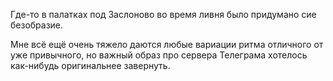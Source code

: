 Где-то в палатках под Заслоново во время ливня было придумано сие безобразие.

Мне всё ещё очень тяжело даются любые вариации ритма отличного от уже привычного, но важный образ про сервера Телеграма хотелось как-нибудь оригинальнее завернуть.